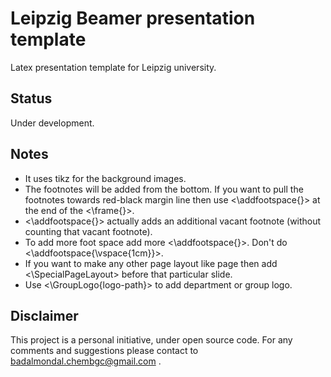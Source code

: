 # Leipzig Beamer presentation template
Latex presentation template for Leipzig university.

## Status
Under development. 

## Notes
* It uses tikz for the background images.
* The footnotes will be added from the bottom. If you want to pull the footnotes towards red-black margin line then use <\addfootspace{}> at the end of the <\frame{}>.
* <\addfootspace{}> actually adds an additional vacant footnote (without counting that vacant footnote).
* To add more foot space add more <\addfootspace{}>. Don't do <\addfootspace{\vspace{1cm}}>.
* If you want to make any other page layout like <outline> page then add <\SpecialPageLayout> before that particular slide.
* Use <\GroupLogo{logo-path}> to add department or group logo.

## Disclaimer
This project is a personal initiative, under open source code. For any comments and suggestions please contact to badalmondal.chembgc@gmail.com .
